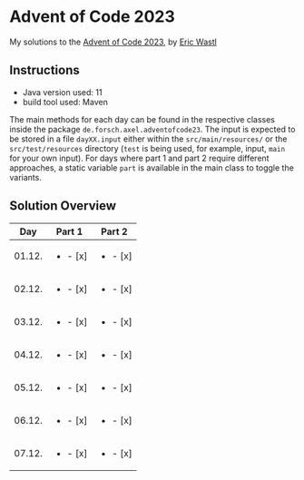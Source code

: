 # Advent of Code 2023

My solutions to the [Advent of Code 2023](https://adventofcode.com/), by [Eric Wastl](http://was.tl/)

## Instructions

* Java version used: 11
* build tool used: Maven

The main methods for each day can be found in the respective classes inside the package `de.forsch.axel.adventofcode23`.
The input is expected to be stored in a file `dayXX.input` either within the `src/main/resources/` or the `src/test/resources` directory (`test` is being used, for example, input, `main` for your own input).
For days where part 1 and part 2 require different approaches, a static variable `part` is available in the main class to toggle the variants.

## Solution Overview

| Day    | Part 1 | Part 2 |
| ------ | ------ | ------ |
| 01.12. | <ul><li>- [x] </li></ul>  | <ul><li>- [x] </li></ul>  |
| 02.12. | <ul><li>- [x] </li></ul>  | <ul><li>- [x] </li></ul>  |
| 03.12. | <ul><li>- [x] </li></ul>  | <ul><li>- [x] </li></ul>  |
| 04.12. | <ul><li>- [x] </li></ul>  | <ul><li>- [x] </li></ul>  |
| 05.12. | <ul><li>- [x] </li></ul>  | <ul><li>- [x] </li></ul>  |
| 06.12. | <ul><li>- [x] </li></ul>  | <ul><li>- [x] </li></ul>  |
| 07.12. | <ul><li>- [x] </li></ul>  | <ul><li>- [x] </li></ul>  |
